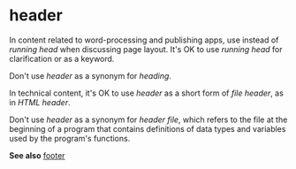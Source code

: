 # header

In content related to word-processing and publishing apps, use instead of *running head* when discussing page layout. It's OK to use *running head* for clarification or as a keyword.

Don't use *header* as a synonym for *heading*.

In technical content, it's OK to use *header* as a short form of *file header*, as in *HTML header*. 

Don't use *header* as a synonym for *header file*, which refers to the file at the beginning of a program that contains definitions of data types and variables used by the program's functions.

**See also** [footer](../f/footer.md)
